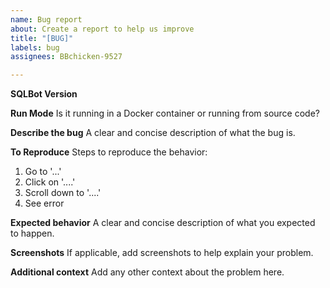 ```yaml
---
name: Bug report
about: Create a report to help us improve
title: "[BUG]"
labels: bug
assignees: BBchicken-9527

---
```


**SQLBot Version**

**Run Mode**
Is it running in a Docker container or running from source code?

**Describe the bug**
A clear and concise description of what the bug is.

**To Reproduce**
Steps to reproduce the behavior:
1. Go to '...'
2. Click on '....'
3. Scroll down to '....'
4. See error

**Expected behavior**
A clear and concise description of what you expected to happen.

**Screenshots**
If applicable, add screenshots to help explain your problem.

**Additional context**
Add any other context about the problem here.
